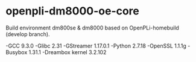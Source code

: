 # openpli-dm8000-oe-core
Build environment dm800se &amp; dm8000 based on OpenPLi-homebuild (develop branch).

-GCC 9.3.0
-Glibc 2.31
-GStreamer 1.17.0.1
-Python 2.7.18
-OpenSSL 1.1.1g
-Busybox 1.31.1
-Dreambox kernel 3.2.102
